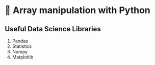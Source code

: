 :snake: Array manipulation with Python
=========================================

Useful Data Science Libraries
-----------------------------------
1. Pandas
2. Statistics
3. Numpy
4. Matplotlib